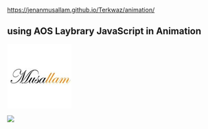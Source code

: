 https://jenanmusallam.github.io/Terkwaz/animation/

## using AOS Laybrary JavaScript in Animation 

![alt text](https://github.com/Jenanmusallam/Terkwaz/blob/main/animation/terkwaz.png "Logo Title Text 1")

![](https://github.com/Jenanmusallam/Terkwaz/blob/main/animation/screencapture.png)
